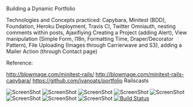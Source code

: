 Building a Dynamic Portfolio

Technologies and Concepts practiced: 
Capybara, Minitest (BDD), Foundation, Heroku Deployment, Travis CI, Twitter Omniauth, nesting comments within posts, Ajaxifiying Creating a Project (adding Alert), View manipulation (Simple Form, I18n, Formatting Time, Draper/Decorator Pattern), File Uploading (Images through Carrierwave and S3), adding a Mailer Action (through Contact page)

Reference:

http://blowmage.com/minitest-rails/
http://blowmage.com/minitest-rails-capybara/
https://github.com/ivanoats/portfolio
Railscasts 

![ScreenShot](http://imgur.com/tVRarSD.png)
![ScreenShot](http://imgur.com/MWyP4dw.png)
![ScreenShot](http://i.imgur.com/Gypac3v.png)
![ScreenShot](http://i.imgur.com/pvwvuCu.png)
![ScreenShot](http://imgur.com/BsLFLeF.png)
![ScreenShot](http://imgur.com/9tLhrtW.png)
![ScreenShot](http://i.imgur.com/nUXYYsJ.png)
![ScreenShot](http://i.imgur.com/hjojp2l.png)
[![Build Status](https://travis-ci.org/meowmaste/portfolio.png?branch=master)](https://travis-ci.org/meowmaste/portfolio)

